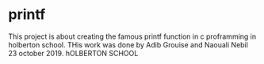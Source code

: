 # printf
This project is about creating the famous printf function in c proframming in holberton school.
THis work was done by Adib Grouise and Naouali Nebil
23 october 2019.
hOLBERTON SCHOOL
